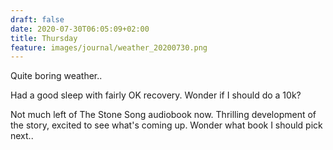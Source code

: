 ```yaml
---
draft: false
date: 2020-07-30T06:05:09+02:00
title: Thursday
feature: images/journal/weather_20200730.png
---
```


Quite boring weather..

Had a good sleep with fairly OK recovery. Wonder if I should do a 10k?

Not much left of The Stone Song audiobook now. Thrilling development of the story, excited to see what's coming up. Wonder what book I should pick next..

